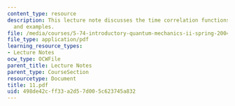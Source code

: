 ```yaml
---
content_type: resource
description: This lecture note discusses the time correlation functions with its properties
  and examples.
file: /media/courses/5-74-introductory-quantum-mechanics-ii-spring-2004/498de42cff33a2d57d005c623745a832_11.pdf
file_type: application/pdf
learning_resource_types:
- Lecture Notes
ocw_type: OCWFile
parent_title: Lecture Notes
parent_type: CourseSection
resourcetype: Document
title: 11.pdf
uid: 498de42c-ff33-a2d5-7d00-5c623745a832
---
```

